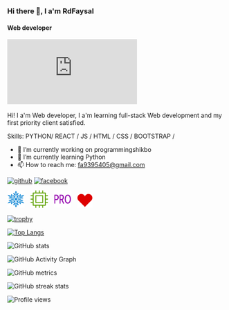 ### Hi there 👋, I a'm RdFaysal
#### Web developer
![Web developer](https://web.facebook.com/profile.php?id=100027035533295)

Hi! I a'm Web developer, I a'm learning full-stack Web development and my first priority client satisfied.

Skills: PYTHON/ REACT / JS / HTML / CSS / BOOTSTRAP /

- 🔭 I’m currently working on programmingshikbo 
- 🌱 I’m currently learning Python 
- 📫 How to reach me: fa9395405@gmail.com 


[<img src='https://cdn.jsdelivr.net/npm/simple-icons@3.0.1/icons/github.svg' alt='github' height='40'>](https://github.com/RdFaysal)  [<img src='https://cdn.jsdelivr.net/npm/simple-icons@3.0.1/icons/facebook.svg' alt='facebook' height='40'>](https://www.facebook.com/faysal)  

<a href='https://archiveprogram.github.com/'><img src='https://raw.githubusercontent.com/acervenky/animated-github-badges/master/assets/acbadge.gif' width='40' height='40'></a> <a href='https://docs.github.com/en/developers'><img src='https://raw.githubusercontent.com/acervenky/animated-github-badges/master/assets/devbadge.gif' width='40' height='40'></a> <a href='https://github.com/pricing'><img src='https://raw.githubusercontent.com/acervenky/animated-github-badges/master/assets/pro.gif' width='40' height='40'></a> <a href='https://docs.github.com/en/github/supporting-the-open-source-community-with-github-sponsors'><img src='https://raw.githubusercontent.com/acervenky/animated-github-badges/master/assets/sponsorbadge.gif' width='35' height='35'></a> 

[![trophy](https://github-profile-trophy.vercel.app/?username=RdFaysal)](https://github.com/ryo-ma/github-profile-trophy)

[![Top Langs](https://github-readme-stats.vercel.app/api/top-langs/?username=RdFaysal)](https://github.com/anuraghazra/github-readme-stats)

![GitHub stats](https://github-readme-stats.vercel.app/api?username=RdFaysal&show_icons=true&count_private=true)  

![GitHub Activity Graph](https://activity-graph.herokuapp.com/graph?username=RdFaysal)  

![GitHub metrics](https://metrics.lecoq.io/RdFaysal)  

![GitHub streak stats](https://streak-stats.demolab.com/?user=RdFaysal)  

![Profile views](https://gpvc.arturio.dev/RdFaysal)  
